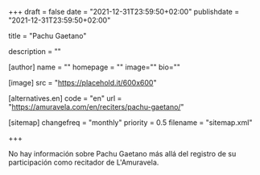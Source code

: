 +++
draft = false
date = "2021-12-31T23:59:50+02:00"
publishdate = "2021-12-31T23:59:50+02:00"

title = "Pachu Gaetano"

description = ""

[author]
    name = ""
    homepage = ""
    image=""
    bio=""

[image]
    src = "https://placehold.it/600x600"

[alternatives.en]
    code = "en"
    url = "https://amuravela.com/en/reciters/pachu-gaetano/"

[sitemap]
  changefreq = "monthly"
  priority = 0.5
  filename = "sitemap.xml"


+++

No hay información sobre Pachu Gaetano más allá del registro de su participación como recitador de L'Amuravela.